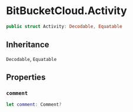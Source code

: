 # BitBucketCloud.Activity

``` swift
public struct Activity: Decodable, Equatable
```

## Inheritance

`Decodable`, `Equatable`

## Properties

### `comment`

``` swift
let comment: Comment?
```
